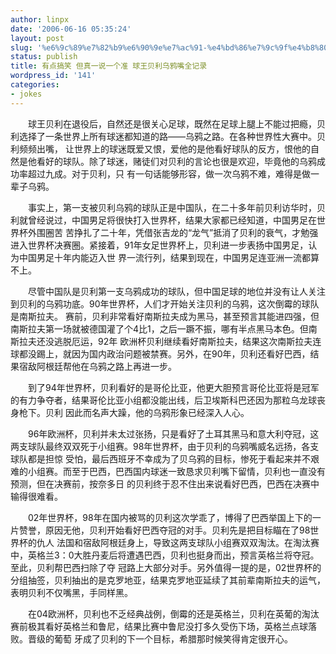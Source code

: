 ```yaml
---
author: linpx
date: '2006-06-16 05:35:24'
layout: post
slug: '%e6%9c%89%e7%82%b9%e6%90%9e%e7%ac%91-%e4%bd%86%e7%9c%9f%e4%b8%80%e8%af%b4%e4%b8%80%e4%b8%aa%e5%87%86-%e7%90%83%e7%8e%8b%e8%b4%9d%e5%88%a9%e4%b9%8c%e9%b8%a6%e5%98%b4%e5%85%a8%e8%ae%b0%e5%bd%95'
status: publish
title: 有点搞笑 但真一说一个准 球王贝利乌鸦嘴全记录
wordpress_id: '141'
categories:
- jokes
---
```


  

  


  

　　球王贝利在退役后，自然还是很关心足球，既然在足球上腿上不能过把瘾，贝利选择了一条世界上所有球迷都知道的路——乌鸦之路。在各种世界性大赛中。贝利频频出嘴，
让世界上的球迷既爱又恨，爱他的是他看好球队的反方，恨他的自然是他看好的球队。除了球迷，赌徒们对贝利的言论也很是欢迎，毕竟他的乌鸦成功率超过九成。对于贝利，只
有一句话能够形容，做一次乌鸦不难，难得是做一辈子乌鸦。

  


  

　　事实上，第一支被贝利乌鸦的球队正是中国队，在二十多年前贝利访华时，贝利就曾经说过，中国男足将很快打入世界杯，结果大家都已经知道，中国男足在世界杯外围圈苦
苦挣扎了二十年，凭借张吉龙的“龙气”抵消了贝利的衰气，才勉强进入世界杯决赛圈。紧接着，91年女足世界杯上，贝利进一步表扬中国男足，认为中国男足十年内能迈入世
界一流行列，结果到现在，中国男足连亚洲一流都算不上。

  


  

　　尽管中国队是贝利第一支乌鸦成功的球队，但中国足球的地位并没有让人关注到贝利的乌鸦功底。90年世界杯，人们才开始关注贝利的乌鸦，这次倒霉的球队是南斯拉夫。
赛前，贝利非常看好南斯拉夫成为黑马，甚至预言其能进四强，但南斯拉夫第一场就被德国灌了个4比1，之后一蹶不振，哪有半点黑马本色。但南斯拉夫还没逃脱厄运，92年
欧洲杯贝利继续看好南斯拉夫，结果这次南斯拉夫连球都没踢上，就因为国内政治问题被禁赛。另外，在90年，贝利还看好巴西，结果宿敌阿根廷帮他在乌鸦之路上再进一步。

  


  

　　到了94年世界杯，贝利看好的是哥伦比亚，他更大胆预言哥伦比亚将是冠军的有力争夺者，结果哥伦比亚小组都没能出线，后卫埃斯科巴还因为那粒乌龙球丧身枪下。贝利
因此而名声大躁，他的乌鸦形象已经深入人心。

  


  

　　96年欧洲杯，贝利并未太过张扬，只是看好了土耳其黑马和意大利夺冠，这两支球队最终双双死于小组赛。98年世界杯，由于贝利的乌鸦嘴威名远扬，各支球队都是担惊
受怕，最后西班牙不幸成为了贝乌鸦的目标，惨死于看起来并不艰难的小组赛。而至于巴西，巴西国内球迷一致恳求贝利嘴下留情，贝利也一直没有预测，但在决赛前，按奈多日
的贝利终于忍不住出来说看好巴西，巴西在决赛中输得很难看。

  


  

　　02年世界杯，98年在国内被骂的贝利这次学乖了，博得了巴西举国上下的一片赞誉，原因无他，贝利开始看好巴西夺冠的对手。贝利先是把目标瞄在了98世界杯的仇人
法国和宿敌阿根廷身上，导致这两支球队小组赛双双淘汰。在淘汰赛中，英格兰3：0大胜丹麦后将遭遇巴西，贝利也挺身而出，预言英格兰将夺冠。至此，贝利帮巴西扫除了夺
冠路上大部分对手。另外值得一提的是，02世界杯的分组抽签，贝利抽出的是克罗地亚，结果克罗地亚延续了其前辈南斯拉夫的运气，表明贝利不仅嘴黑，手同样黑。

  


  

　　在04欧洲杯，贝利也不乏经典战例，倒霉的还是英格兰，贝利在英葡的淘汰赛前极其看好英格兰和鲁尼，结果比赛中鲁尼没打多久受伤下场，英格兰点球落败。晋级的葡萄
牙成了贝利的下一个目标，希腊那时候笑得肯定很开心。

